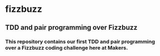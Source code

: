 # fizzbuzz
## TDD and pair programming over Fizzbuzz
### This repository contains our first TDD and pair programming over a Fizzbuzz coding challenge here at Makers. 

